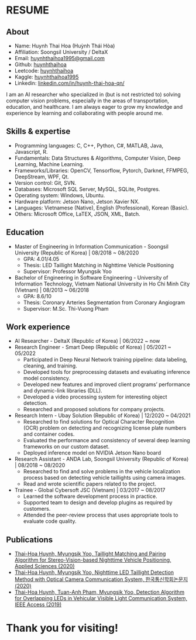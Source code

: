 # RESUME

## About 

- Name: Huynh Thai Hoa (Huỳnh Thái Hòa)
- Affiliation: Soongsil University / DeltaX
- Email: huynhthaihoa1995@gmail.com
- Github: [huynhthaihoa](www.github.com/huynhthaihoa)
- Leetcode: [huynhthaihoa](www.leetcode.com/huynhthaihoa)
- Kaggle: [huynhthaihoa1995](www.kaggle.com/huynhthaihoa1995)
- Linkedin: [linkedin.com/in/huynh-thai-hoa-qn/](www.linkedin.com/in/huynh-thai-hoa-qn/)

I am an AI researcher who specialized in (but is not restricted to) solving computer vision problems, especially in the areas of transportation, education, and healthcare. I am always eager to grow my knowledge and experience by learning and collaborating with people around me.

## Skills & expertise

- Programming languages: C, C++, Python, C#, MATLAB, Java, Javascript, R.
- Fundamentals: Data Structures & Algorithms, Computer Vision, Deep Learning, Machine Learning.
- Frameworks/Libraries: OpenCV, Tensorflow, Pytorch, Darknet, FFMPEG, DeepStream, WPF, Qt.
- Version control: Git, SVN.
- Databases: Microsoft SQL Server, MySQL, SQLite, Postgres.
- Operating system: Windows, Ubuntu.
- Hardware platform: Jetson Nano, Jetson Xavier NX.
- Languages: Vietnamese (Native), English (Professional), Korean (Basic).
- Others: Microsoft Office, LaTEX, JSON, XML, Batch.

## Education
- Master of Engineering in Information Communication - Soongsil University (Republic of Korea) | 08/2018 ~ 08/2020
  - GPA: 4.01/4.05
  - Thesis: LED Taillight Matching in Nighttime Vehicle Positioning
  - Supervisor: Professor Myungsik Yoo
- Bachelor of Engineering in Software Engineering - University of Information Technology, Vietnam National University in Ho Chi Minh City (Vietnam) | 08/2013 ~ 06/2018
  - GPA: 8.6/10
  - Thesis: Coronary Arteries Segmentation from Coronary Angiogram
  - Supervisor: M.Sc. Thi-Vuong Pham

## Work experience
- AI Researcher - DeltaX (Republic of Korea) | 06/2022 ~ now
- Research Engineer - Smart Deep (Republic of Korea) | 05/2021 ~ 05/2022
  - Participated in Deep Neural Network training pipeline: data labeling, cleaning, and training.
  - Developed tools for preprocessing datasets and evaluating inference model consistency.
  - Developed new features and improved client programs’ performance and dynamic-link
libraries (DLL).
  - Developed a video processing system for interesting object detection.
  - Researched and proposed solutions for company projects.
- Research Intern - Ubay Solution (Republic of Korea) | 12/2020 ~ 04/2021
  - Researched to find solutions for Optical Character Recognition (OCR) problem on detecting
and recognizing license plate numbers and container codes.
  - Evaluated the performance and consistency of several deep learning frameworks on our
custom dataset.
  - Deployed inference model on NVIDIA Jetson Nano board
- Research Assistant  - ANDA Lab, Soongsil University (Republic of Korea) | 08/2018 ~ 08/2020
  - Researched to find and solve problems in the vehicle localization process based on detecting vehicle taillights using camera images.
  - Read and wrote scientific papers related to the project.
- Trainee - Global Cybersoft JSC (Vietnam) | 03/2017 ~ 08/2017
  - Learned the software development process in practice.
  - Supported team to design and develop plugins as required by customers.
  - Attended the peer-review process that uses appropriate tools to evaluate code quality.
 
 ## Publications
- [Thai-Hoa Huynh, Myungsik Yoo, Taillight Matching and Pairing Algorithm for Stereo-Vision-based Nighttime Vehicle Positioning, Applied Sciences (2020)](https://www.mdpi.com/2076-3417/10/19/6800)
- [Thai-Hoa Huynh, Myungsik Yoo, Nighttime LED Taillight Detection Method with Optical Camera Communication System, 한국통신학회논문지 (2020)](https://www.dbpia.co.kr/journal/articleDetail?nodeId=NODE10440000)
- [Thai-Hoa Huynh, Tuan-Anh Pham, Myungsik Yoo, Detection Algorithm for Overlapping LEDs in Vehicular Visible Light Communication System, IEEE Access (2019)](https://ieeexplore.ieee.org/document/8792184)

# Thank you for visiting!
